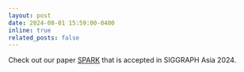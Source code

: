 ```yaml
---
layout: post
date: 2024-08-01 15:59:00-0400
inline: true
related_posts: false
---
```


Check out our paper [SPARK](https://kelianb.github.io/SPARK/) that is accepted in SIGGRAPH Asia 2024.